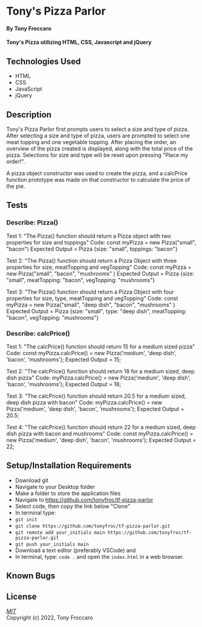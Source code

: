 # Tony's Pizza Parlor

#### By Tony Froccaro

#### Tony's Pizza utilizing HTML, CSS, Javascript and jQuery

## Technologies Used

- HTML
- CSS
- JavaScript
- jQuery

## Description

Tony's Pizza Parlor first prompts users to select a size and type of pizza. After selecting a size and type of pizza, users are prompted to select one meat topping and one vegetable topping. After placing the order, an overview of the pizza created is displayed, along with the total price of the pizza. Selections for size and type will be reset upon pressing "Place my order!".

A pizza object constructor was used to create the pizza, and a calcPrice function prototype was made on that constructor to calculate the price of the pie. 

## Tests

### Describe: Pizza()

Test 1: "The Pizza() function should return a Pizza object with two properties for size and toppings"
Code: const myPizza = new Pizza("small", "bacon")
Expected Output = Pizza {size: "small", toppings: "bacon"}

Test 2: "The Pizza() function should return a Pizza Object with three properties for size, meatTopping and vegTopping"
Code: const myPizza = new Pizza("small", "bacon", "mushrooms" )
Expected Output = Pizza {size: "small", meatTopping: "bacon", vegTopping: "mushrooms"}

Test 3: "The Pizza() function should return a Pizza Object with four properties for size, type, meatTopping and vegTopping"
Code: const myPizza = new Pizza("small", "deep dish", "bacon", "mushrooms" )
Expected Output = Pizza {size: "small", type: "deep dish", meatTopping: "bacon", vegTopping: "mushrooms"}

### Describe: calcPrice()

Test 1: "The calcPrice() function should return 15 for a medium sized pizza" 
Code: const myPizza.calcPrice() = new Pizza('medium', 'deep dish', 'bacon', 'mushrooms');
Expected Output = 15; 

Test 2: "The calcPrice() function should return 18 for a medium sized, deep dish pizza" 
Code: myPizza.calcPrice() = new Pizza('medium', 'deep dish', 'bacon', 'mushrooms');
Expected Output = 18; 

Test 3: "The calcPrice() function should return 20.5 for a medium sized, deep dish pizza with bacon" 
Code: myPizza.calcPrice() = new Pizza('medium', 'deep dish', 'bacon', 'mushrooms');
Expected Output = 20.5;

Test 4: "The calcPrice() function should return 22 for a medium sized, deep dish pizza with bacon and mushrooms" 
Code: const myPizza.calcPrice() = new Pizza('medium', 'deep dish', 'bacon', 'mushrooms');
Expected Output = 22;

## Setup/Installation Requirements

- Download git
- Navigate to your Desktop folder
- Make a folder to store the application files
- Navigate to https://github.com/tonyfroc/tf-pizza-parlor
- Select code, then copy the link below "Clone"
- In terminal type:
- `git init`
- `git clone https://github.com/tonyfroc/tf-pizza-parlor.git`
- `git remote add your_initials main https://github.com/tonyfroc/tf-pizza-parlor.git`
- `git push your_initials main`
- Download a text editor (preferably VSCode) and
- In terminal, type: `code .` and open the `index.html` in a web browser.

## Known Bugs


## License

_[MIT](https://opensource.org/licenses/MIT)_  
Copyright (c) 2022, Tony Froccaro